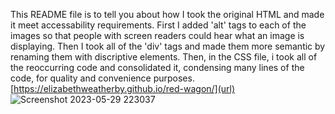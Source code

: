 This README file is to tell you about how I took the original HTML and 
made it meet accessability requirements. First I added 'alt' tags to each
of the images so that people with screen readers could hear what an image
is displaying. Then I took all of the 'div' tags and made them more semantic
by renaming them with discriptive elements. Then, in the CSS file, i took all
of the reoccurring code and consolidated it, condensing many lines of the code,
for quality and convenience purposes.  
[https://elizabethweatherby.github.io/red-wagon/](url)
  ![Screenshot 2023-05-29 223037](https://github.com/Elizabethweatherby/red-wagon/assets/47335796/a9b25e0e-8d21-463d-b308-1b632c7f60a5)
